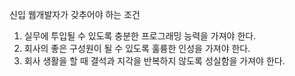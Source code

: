 신입 웹개발자가 갖추어야 하는 조건
1. 실무에 투입될 수 있도록 충분한 프로그래밍 능력을 가져야 한다. 
2. 회사의 좋은 구성원이 될 수 있도록 훌륭한 인성을 가져야 한다. 
3. 회사 생활을 할 때 결석과 지각을 반복하지 않도록 성실함을 가져야 한다.